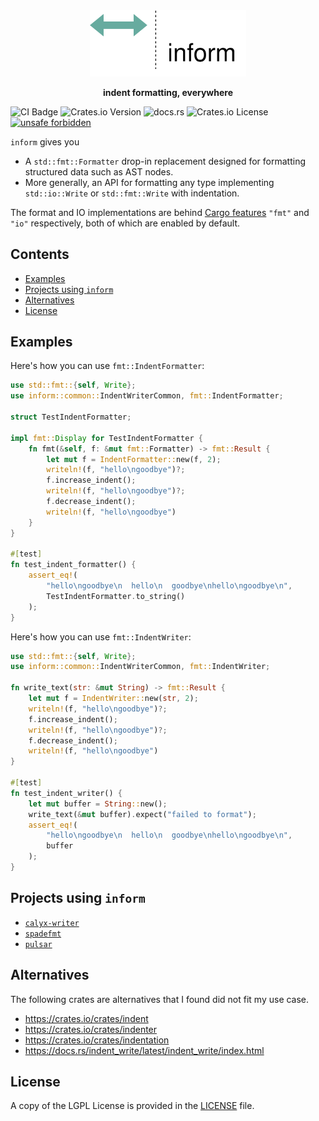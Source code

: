 <div align="center">
 <img src="./assets/inform-logo.svg" width="250px">
 <p><strong>indent formatting, everywhere</strong></p>
</div>

![CI Badge](https://github.com/ethanuppal/inform/actions/workflows/ci.yaml/badge.svg)
![Crates.io Version](https://img.shields.io/crates/v/inform)
![docs.rs](https://img.shields.io/docsrs/inform)
![Crates.io License](https://img.shields.io/crates/l/inform)
[![unsafe forbidden](https://img.shields.io/badge/unsafe-forbidden-success.svg)](https://github.com/rust-secure-code/safety-dance/)

`inform` gives you

- A `std::fmt::Formatter` drop-in replacement designed for formatting structured data such as AST nodes.
- More generally, an API for formatting any type implementing `std::io::Write` or `std::fmt::Write` with indentation.

The format and IO implementations are behind [Cargo features](https://doc.rust-lang.org/cargo/reference/features.html) `"fmt"` and `"io"` respectively, both of which are enabled by default.

## Contents

- [Examples](#examples)
- [Projects using `inform`](#projects-using-inform)
- [Alternatives](#alternatives)
- [License](#license)

<a name="examples"></a>

## Examples

Here's how you can use `fmt::IndentFormatter`:

```rs
use std::fmt::{self, Write};
use inform::common::IndentWriterCommon, fmt::IndentFormatter;

struct TestIndentFormatter;

impl fmt::Display for TestIndentFormatter {
    fn fmt(&self, f: &mut fmt::Formatter) -> fmt::Result {
        let mut f = IndentFormatter::new(f, 2);
        writeln!(f, "hello\ngoodbye")?;
        f.increase_indent();
        writeln!(f, "hello\ngoodbye")?;
        f.decrease_indent();
        writeln!(f, "hello\ngoodbye")
    }
}

#[test]
fn test_indent_formatter() {
    assert_eq!(
        "hello\ngoodbye\n  hello\n  goodbye\nhello\ngoodbye\n",
        TestIndentFormatter.to_string()
    );
}
```

Here's how you can use `fmt::IndentWriter`:

```rs
use std::fmt::{self, Write};
use inform::common::IndentWriterCommon, fmt::IndentWriter;

fn write_text(str: &mut String) -> fmt::Result {
    let mut f = IndentWriter::new(str, 2);
    writeln!(f, "hello\ngoodbye")?;
    f.increase_indent();
    writeln!(f, "hello\ngoodbye")?;
    f.decrease_indent();
    writeln!(f, "hello\ngoodbye")
}

#[test]
fn test_indent_writer() {
    let mut buffer = String::new();
    write_text(&mut buffer).expect("failed to format");
    assert_eq!(
        "hello\ngoodbye\n  hello\n  goodbye\nhello\ngoodbye\n",
        buffer
    );
}
```

<a name="projects-using-inform"></a>

## Projects using `inform`

- [`calyx-writer`](https://github.com/calyxir/calyx/tree/main/tools/calyx-writer)
- [`spadefmt`](https://github.com/ethanuppal/spadefmt)
- [`pulsar`](https://github.com/ethanuppal/pulsar/tree/main)

<a name="alternatives"></a>

## Alternatives

The following crates are alternatives that I found did not fit my use case.

- <https://crates.io/crates/indent>
- <https://crates.io/crates/indenter>
- <https://crates.io/crates/indentation>
- <https://docs.rs/indent_write/latest/indent_write/index.html>

<a name="license"></a>

## License

A copy of the LGPL License is provided in the [LICENSE](LICENSE) file.
